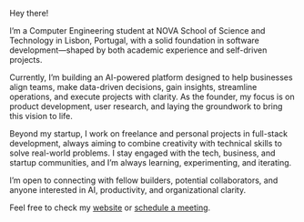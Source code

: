 
Hey there! 

I’m a Computer Engineering student at NOVA School of Science and Technology in Lisbon, Portugal, with a solid foundation in software development—shaped by both academic experience and self-driven projects.

Currently, I’m building an AI-powered platform designed to help businesses align teams, make data-driven decisions, gain insights, streamline operations, and execute projects with clarity. As the founder, my focus is on product development, user research, and laying the groundwork to bring this vision to life.

Beyond my startup, I work on freelance and personal projects in full-stack development, always aiming to combine creativity with technical skills to solve real-world problems. I stay engaged with the tech, business, and startup communities, and I’m always learning, experimenting, and iterating.

I’m open to connecting with fellow builders, potential collaborators, and anyone interested in AI, productivity, and organizational clarity.

Feel free to check my [website](https://gabfon.com) or [schedule a meeting](https://calendar.notion.so/meet/gabrielvfonseca/schedule).
